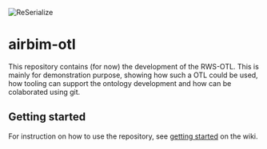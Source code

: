 ![ReSerialize](https://github.com/RWS-NL/airbim-otl/workflows/ReSerialize/badge.svg?branch=master)
# airbim-otl

This repository contains (for now) the development of the RWS-OTL. This is mainly for demonstration purpose, showing how such a OTL could be used, how tooling can support the ontology development and how can be colaborated using git.

## Getting started
For instruction on how to use the repository, see [getting started](https://github.com/RWS-NL/airbim-otl/wiki/Getting-started) on the wiki.
